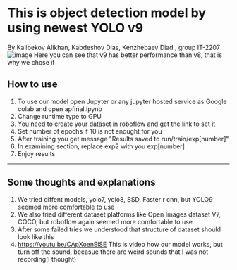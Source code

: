 # This is object detection model by using newest YOLO v9
By Kalibekov Alikhan, Kabdeshov Dias, Kenzhebaev Diad , group IT-2207
![image](https://github.com/o1ekhan/apfinal/assets/146668684/94f172b5-b49e-44f5-adf3-6e26c0a4f6ce)
Here you can see that v9 has better performance than v8, that is why we chose it
## How to use
1. To use our model open Jupyter or any jupyter hosted service as Google colab and open apfinal.ipynb
2. Change runtime type to GPU
3. You need to create your dataset in roboflow and get the link to set it
4. Set number of epochs if 10 is not enought for you
5. After training you get message "Results saved to run/train/exp[number]"
6. In examining section, replace exp2 with you exp[number]
7. Enjoy results
----------------------------------------------------------------------------------------------------------------
## Some thoughts and explanations
1. We tried diffent models, yolo7, yolo8, SSD, Faster r cnn, but YOLO9 seemed more comfortable to use
2. We also tried different dataset platforms like Open Images dataset V7, COCO, but roboflow again seemed more comfortable to use
3. After some failed tries we understood that structure of dataset should look like this
4. https://youtu.be/CApXoenElSE This is video how our model works, but turn off the sound, becasue there are weird sounds that I was not recording(I thought)
